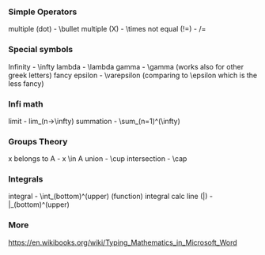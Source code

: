 ### Simple Operators
multiple (dot) - \bullet
multiple (X) - \times
not equal (!=) - /=

### Special symbols
Infinity - \infty
lambda - \lambda
gamma - \gamma (works also for other greek letters)
fancy epsilon - \varepsilon (comparing to \epsilon which is the less fancy)

### Infi math
limit - lim_(n->\infty)
summation - \sum_(n=1)^(\infty)

### Groups Theory
x belongs to A - x \in A
union - \cup
intersection - \cap

### Integrals
integral - \int_(bottom)^(upper) (function)
integral calc line (|) - |_(bottom)^(upper)

### More
https://en.wikibooks.org/wiki/Typing_Mathematics_in_Microsoft_Word
